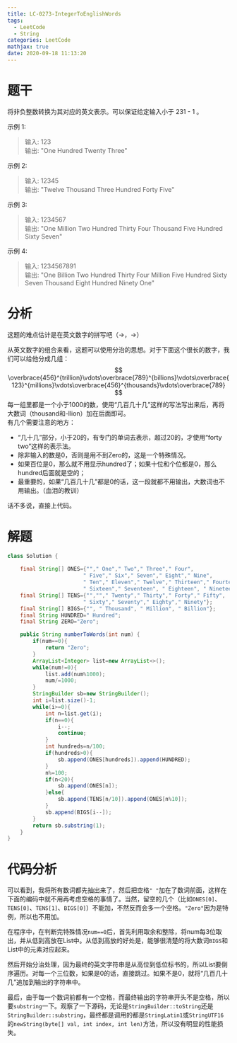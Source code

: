 ```yaml
---
title: LC-0273-IntegerToEnglishWords
tags:
  - LeetCode
  - String
categories: LeetCode
mathjax: true
date: 2020-09-18 11:13:20
---
```



# 题干
将非负整数转换为其对应的英文表示。可以保证给定输入小于 231 - 1 。
<!--more-->

示例 1:  
> 输入: 123  
> 输出: "One Hundred Twenty Three"  

示例 2:  
> 输入: 12345  
> 输出: "Twelve Thousand Three Hundred Forty Five"  

示例 3:  
> 输入: 1234567  
> 输出: "One Million Two Hundred Thirty Four Thousand Five Hundred Sixty Seven"  

示例 4:  
> 输入: 1234567891  
> 输出: "One Billion Two Hundred Thirty Four Million Five Hundred Sixty Seven Thousand Eight Hundred Ninety One"  


# 分析
这题的难点估计是在英文数字的拼写吧（→，→）

从英文数字的组合来看，这题可以使用分治的思想。对于下面这个很长的数字，我们可以给他分成几组：  
$$
\overbrace{456}^{trillion}\vdots\overbrace{789}^{billions}\vdots\overbrace{123}^{millions}\vdots\overbrace{456}^{thousands}\vdots\overbrace{789}
$$
每一组里都是一个小于1000的数，使用“几百几十几”这样的写法写出来后，再将大数词（thousand和-llion）加在后面即可。  
有几个需要注意的地方：
* “几十几”部分，小于20的，有专门的单词去表示，超过20的，才使用“forty two”这样的表示法。   
* 除非输入的数是0，否则是用不到Zero的，这是一个特殊情况。   
* 如果百位是0，那么就不用显示hundred了；如果十位和个位都是0，那么hundred后面就是空的；
* 最重要的，如果“几百几十几”都是0的话，这一段就都不用输出，大数词也不用输出。（血泪的教训）   

话不多说，直接上代码。

# 解题
```java
class Solution {
    
    final String[] ONES={""," One"," Two"," Three"," Four",
                        " Five"," Six"," Seven"," Eight"," Nine", 
                        " Ten"," Eleven"," Twelve"," Thirteen"," Fourteen"," Fifteen",
                        " Sixteen"," Seventeen", " Eighteen", " Nineteen"};
    final String[] TENS={"",""," Twenty"," Thirty"," Forty"," Fifty",
                        " Sixty"," Seventy"," Eighty"," Ninety"};
    final String[] BIGS={"", " Thousand", " Million", " Billion"};
    final String HUNDRED=" Hundred";
    final String ZERO="Zero";

    public String numberToWords(int num) {
        if(num==0){
            return "Zero";
        }
        ArrayList<Integer> list=new ArrayList<>();
        while(num!=0){
            list.add(num%1000);
            num/=1000;
        }
        StringBuilder sb=new StringBuilder();
        int i=list.size()-1;
        while(i>=0){
            int n=list.get(i);
            if(n==0){
                i--;
                continue;
            }
            int hundreds=n/100;
            if(hundreds>0){
                sb.append(ONES[hundreds]).append(HUNDRED);
            }
            n%=100;
            if(n<20){
                sb.append(ONES[n]);
            }else{
                sb.append(TENS[n/10]).append(ONES[n%10]);
            }
            sb.append(BIGS[i--]);
        }
        return sb.substring(1);
    }
}
```

# 代码分析
可以看到，我将所有数词都先抽出来了，然后把空格`" "`加在了数词前面，这样在下面的编码中就不用再考虑空格的事情了。当然，留空的几个（比如`ONES[0]`、`TENS[0]`、`TENS[1]`、`BIGS[0]`）不能加，不然反而会多一个空格。`"Zero"`因为是特例，所以也不用加。   

在程序中，在判断完特殊情况`num==0`后，首先利用取余和整除，将num每3位取出，并从低到高放在List中。从低到高放的好处是，能够很清楚的将大数词`BIGS`和List中的元素对应起来。

然后开始分治处理，因为最终的英文字符串是从高位到低位标书的，所以List要倒序遍历。对每一个三位数，如果是0的话，直接跳过。如果不是0，就将“几百几十几”追加到输出的字符串中。  

最后，由于每一个数词前都有一个空格，而最终输出的字符串开头不是空格，所以要`substring`一下。观察了一下源码，无论是`StringBuilder::toString`还是`StringBuilder::substring`，最终都是调用的都是`StringLatin1`或`StringUTF16`的`newString(byte[] val, int index, int len)`方法，所以没有明显的性能损失。  

